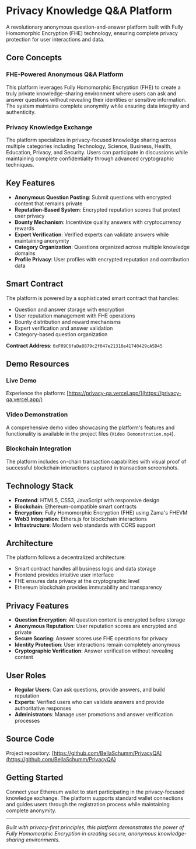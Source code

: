 # Privacy Knowledge Q&A Platform

A revolutionary anonymous question-and-answer platform built with Fully Homomorphic Encryption (FHE) technology, ensuring complete privacy protection for user interactions and data.

## Core Concepts

### FHE-Powered Anonymous Q&A Platform
This platform leverages Fully Homomorphic Encryption (FHE) to create a truly private knowledge-sharing environment where users can ask and answer questions without revealing their identities or sensitive information. The system maintains complete anonymity while ensuring data integrity and authenticity.

### Privacy Knowledge Exchange
The platform specializes in privacy-focused knowledge sharing across multiple categories including Technology, Science, Business, Health, Education, Privacy, and Security. Users can participate in discussions while maintaining complete confidentiality through advanced cryptographic techniques.

## Key Features

- **Anonymous Question Posting**: Submit questions with encrypted content that remains private
- **Reputation-Based System**: Encrypted reputation scores that protect user privacy
- **Bounty Mechanism**: Incentivize quality answers with cryptocurrency rewards
- **Expert Verification**: Verified experts can validate answers while maintaining anonymity
- **Category Organization**: Questions organized across multiple knowledge domains
- **Profile Privacy**: User profiles with encrypted reputation and contribution data

## Smart Contract

The platform is powered by a sophisticated smart contract that handles:
- Question and answer storage with encryption
- User reputation management with FHE operations
- Bounty distribution and reward mechanisms
- Expert verification and answer validation
- Category-based question organization

**Contract Address**: `0xF09C6faDa8879c2f047e21318e41740429cA5D45`

## Demo Resources

### Live Demo
Experience the platform: [https://privacy-qa.vercel.app/](https://privacy-qa.vercel.app/)

### Video Demonstration
A comprehensive demo video showcasing the platform's features and functionality is available in the project files (`Video Demonstration.mp4`).

### Blockchain Integration
The platform includes on-chain transaction capabilities with visual proof of successful blockchain interactions captured in transaction screenshots.

## Technology Stack

- **Frontend**: HTML5, CSS3, JavaScript with responsive design
- **Blockchain**: Ethereum-compatible smart contracts
- **Encryption**: Fully Homomorphic Encryption (FHE) using Zama's FHEVM
- **Web3 Integration**: Ethers.js for blockchain interactions
- **Infrastructure**: Modern web standards with CORS support

## Architecture

The platform follows a decentralized architecture:
- Smart contract handles all business logic and data storage
- Frontend provides intuitive user interface
- FHE ensures data privacy at the cryptographic level
- Ethereum blockchain provides immutability and transparency

## Privacy Features

- **Question Encryption**: All question content is encrypted before storage
- **Anonymous Reputation**: User reputation scores are encrypted and private
- **Secure Scoring**: Answer scores use FHE operations for privacy
- **Identity Protection**: User interactions remain completely anonymous
- **Cryptographic Verification**: Answer verification without revealing content

## User Roles

- **Regular Users**: Can ask questions, provide answers, and build reputation
- **Experts**: Verified users who can validate answers and provide authoritative responses
- **Administrators**: Manage user promotions and answer verification processes

## Source Code

Project repository: [https://github.com/BellaSchumm/PrivacyQA](https://github.com/BellaSchumm/PrivacyQA)

## Getting Started

Connect your Ethereum wallet to start participating in the privacy-focused knowledge exchange. The platform supports standard wallet connections and guides users through the registration process while maintaining complete anonymity.

---

*Built with privacy-first principles, this platform demonstrates the power of Fully Homomorphic Encryption in creating secure, anonymous knowledge-sharing environments.*